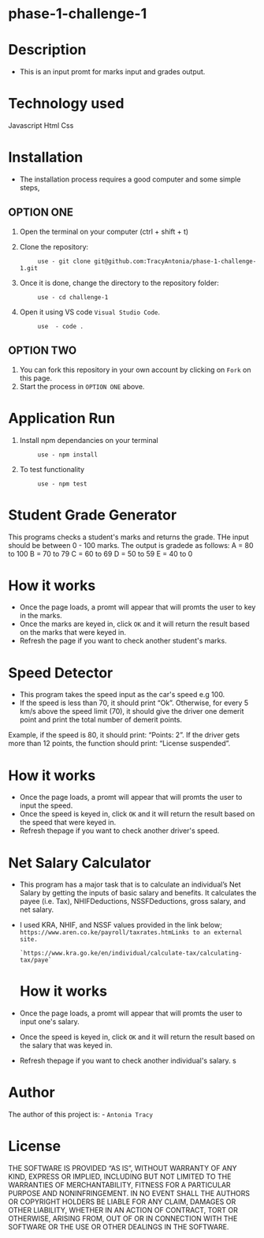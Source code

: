 # phase-1-challenge-1
# Description
- This is an input promt for marks input and grades output.

# Technology used
 Javascript
 Html
 Css

# Installation
- The installation process requires a good computer and some simple steps,

## OPTION ONE
1) Open the terminal on your computer (ctrl + shift + t)
2) Clone the repository:
            
            use - git clone git@github.com:TracyAntonia/phase-1-challenge-1.git

3) Once it is done, change the directory to the repository folder:

            use - cd challenge-1

4) Open it using VS code `Visual Studio Code`.

            use  - code .

## OPTION TWO
1) You can fork this repository in your own account by clicking on `Fork` on this page.
2) Start the process in `OPTION ONE` above.


# Application Run
1) Install npm dependancies on your terminal
            
            use - npm install
2) To test functionality 

            use - npm test            


# Student Grade Generator 
This programs checks a student's marks and returns the grade. THe input should be between 0 - 100 marks.
The output is gradede as follows:
        A = 80 to 100
        B = 70 to 79
        C = 60 to 69
        D = 50 to 59
        E = 40 to 0 

   # How it works
- Once the page loads, a promt will appear that will promts the user to key in the marks. 
- Once the marks are keyed in, click `OK` and it will return the result based on the marks that were keyed in. 
- Refresh the page if you want to check another student's marks. 


# Speed Detector 
- This program takes the speed input as the car's speed e.g 100.
- If the speed is less than 70, it should print “Ok”. Otherwise, for every 5 km/s above the speed limit (70), it should give the driver one demerit point and print the total number of demerit points.

Example, if the speed is 80, it should print: “Points: 2”. If the driver gets more than 12 points, the function should print: “License suspended”.

   # How it works
- Once the page loads, a promt will appear that will promts the user to input the speed. 
- Once the speed is keyed in, click `OK` and it will return the result based on the speed that were keyed in. 
- Refresh thepage if you want to check another driver's speed. 


# Net Salary Calculator
- This program has a major task that is to calculate an individual’s Net Salary by getting the inputs of basic salary and benefits. It calculates the payee (i.e. Tax), NHIFDeductions, NSSFDeductions, gross salary, and net salary. 
- I used KRA, NHIF, and NSSF values provided in the link below;
       `https://www.aren.co.ke/payroll/taxrates.htmLinks to an external site.`

      `https://www.kra.go.ke/en/individual/calculate-tax/calculating-tax/paye`

  # How it works
- Once the page loads, a promt will appear that will promts the user to input one's salary. 
- Once the speed is keyed in, click `OK` and it will return the result based on the salary that was keyed in. 
- Refresh thepage if you want to check another individual's salary. s

# Author
The author of this project is:
    - `Antonia Tracy` 

# License
THE SOFTWARE IS PROVIDED “AS IS”, WITHOUT WARRANTY OF ANY KIND, EXPRESS OR IMPLIED, INCLUDING BUT NOT LIMITED TO THE WARRANTIES OF MERCHANTABILITY, FITNESS FOR A PARTICULAR PURPOSE AND NONINFRINGEMENT. IN NO EVENT SHALL THE AUTHORS OR COPYRIGHT HOLDERS BE LIABLE FOR ANY CLAIM, DAMAGES OR OTHER LIABILITY, WHETHER IN AN ACTION OF CONTRACT, TORT OR OTHERWISE, ARISING FROM, OUT OF OR IN CONNECTION WITH THE SOFTWARE OR THE USE OR OTHER DEALINGS IN THE SOFTWARE.

